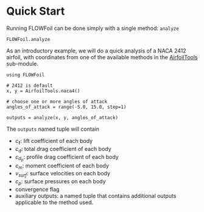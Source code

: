 # Quick Start

Running FLOWFoil can be done simply with a single method: `analyze`

```@docs
FLOWFoil.analyze
```

As an introductory example, we will do a quick analysis of a NACA 2412 airfoil, with coordinates from one of the available methods in the [AirfoilTools](@ref) sub-module.

```@example quickstart
using FLOWFoil

# 2412 is default
x, y = AirfoilTools.naca4()

# choose one or more angles of attack
angles_of_attack = range(-5.0, 15.0, step=1)

outputs = analyze(x, y, angles_of_attack)
```

The `outputs` named tuple will contain
- $c_\ell$: lift coefficient of each body
- $c_d$: total drag coefficient of each body
- $c_{d_p}$: profile drag coefficient of each body
- $c_m$: moment coefficient of each body
- $v_{surf}$: surface velocities on each body
- $c_p$: surface pressures on each body
- convergence flag
- auxiliary outputs: a named tuple that contains additional outputs applicable to the method used.
